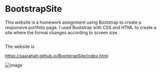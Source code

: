 # BootstrapSite

This website is a homework assignment using Bootstrap to create a responsive portfolio page. I used Bootstrap with CSS and HTML to create a site where the format changes according to screen size. 

##

The website is 

https://saarahah.github.io/BootstrapSite/index.html

![image](BootstrapSite/assets/images/screenshot.png)

